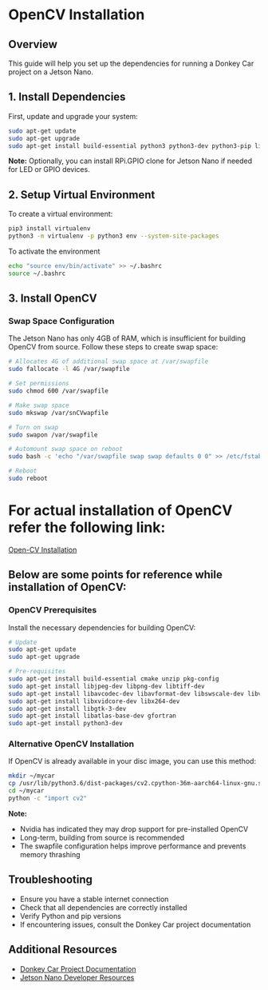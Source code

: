 # OpenCV Installation

## Overview
This guide will help you set up the dependencies for running a Donkey Car project on a Jetson Nano.

## 1. Install Dependencies

First, update and upgrade your system:

```bash
sudo apt-get update
sudo apt-get upgrade
sudo apt-get install build-essential python3 python3-dev python3-pip libhdf5-serial-dev hdf5-tools nano ntp
```

**Note:** Optionally, you can install RPi.GPIO clone for Jetson Nano if needed for LED or GPIO devices.

## 2. Setup Virtual Environment

To create a virtual environment:
```bash
pip3 install virtualenv
python3 -m virtualenv -p python3 env --system-site-packages
```
To activate the environment
```bash
echo "source env/bin/activate" >> ~/.bashrc
source ~/.bashrc
```

## 3. Install OpenCV

### Swap Space Configuration

The Jetson Nano has only 4GB of RAM, which is insufficient for building OpenCV from source. Follow these steps to create swap space:

```bash
# Allocates 4G of additional swap space at /var/swapfile
sudo fallocate -l 4G /var/swapfile

# Set permissions
sudo chmod 600 /var/swapfile

# Make swap space
sudo mkswap /var/snCVwapfile

# Turn on swap
sudo swapon /var/swapfile

# Automount swap space on reboot
sudo bash -c 'echo "/var/swapfile swap swap defaults 0 0" >> /etc/fstab'

# Reboot
sudo reboot
```
# For actual installation of OpenCV refer the following link:

[Open-CV Installation](https://pyimagesearch.com/2018/08/15/how-to-install-opencv-4-on-ubuntu/)

## Below are some points for reference while installation of OpenCV:

### OpenCV Prerequisites

Install the necessary dependencies for building OpenCV:

```bash
# Update
sudo apt-get update
sudo apt-get upgrade

# Pre-requisites
sudo apt-get install build-essential cmake unzip pkg-config
sudo apt-get install libjpeg-dev libpng-dev libtiff-dev
sudo apt-get install libavcodec-dev libavformat-dev libswscale-dev libv4l-dev
sudo apt-get install libxvidcore-dev libx264-dev
sudo apt-get install libgtk-3-dev
sudo apt-get install libatlas-base-dev gfortran
sudo apt-get install python3-dev
```

### Alternative OpenCV Installation

If OpenCV is already available in your disc image, you can use this method:

```bash
mkdir ~/mycar
cp /usr/lib/python3.6/dist-packages/cv2.cpython-36m-aarch64-linux-gnu.so ~/mycar/
cd ~/mycar
python -c "import cv2"
```

**Note:** 
- Nvidia has indicated they may drop support for pre-installed OpenCV
- Long-term, building from source is recommended
- The swapfile configuration helps improve performance and prevents memory thrashing

## Troubleshooting
- Ensure you have a stable internet connection
- Check that all dependencies are correctly installed
- Verify Python and pip versions
- If encountering issues, consult the Donkey Car project documentation

## Additional Resources
- [Donkey Car Project Documentation](https://docs.donkeycar.com/)
- [Jetson Nano Developer Resources](https://developer.nvidia.com/embedded/jetson-nano-developer-kit)
